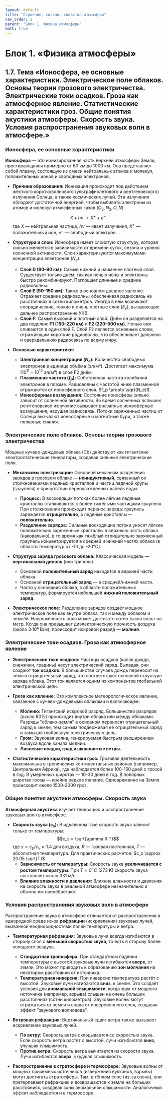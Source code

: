 ```yaml
---
layout: default
title: "Строение, состав, свойства атмосферы"
nav_order: 1
parent: "Блок 1. Физика атмосферы"
math: true
---
```

# Блок 1. «Физика атмосферы»

## 1.7. Тема «Ионосфера, ее основные характеристики. Электрическое поле облаков. Основы теории грозового электричества. Электрические токи осадков. Гроза как атмосферное явление. Статистические характеристики гроз. Общие понятия акустики атмосферы. Скорость звука. Условия распространения звуковых волн в атмосфере.»

### **Ионосфера, ее основные характеристики**

**Ионосфера** — это ионизированная часть верхней атмосферы Земли, простирающаяся примерно от 60 км до 1000 км. Она представляет собой плазму, состоящую из смеси нейтральных атомов и молекул, положительных ионов и свободных электронов.

* **Причина образования:** Ионизация происходит под действием жёсткого коротковолнового (ультрафиолетового и рентгеновского) излучения Солнца, а также космических лучей. Эти излучения обладают достаточной энергией, чтобы выбивать электроны из атомов и молекул атмосферных газов ($O_2, N_2, O, N$).
  $$X + h\nu \rightarrow X^+ + e^-$$
  где $X$ — нейтральная частица, $h\nu$ — квант излучения, $X^+$ — положительный ион, $e^-$ — свободный электрон.

* **Структура и слои:** Ионосфера имеет слоистую структуру, которая сильно меняется в зависимости от времени суток, сезона и уровня солнечной активности. Слои характеризуются максимумами концентрации электронов ($N_e$).
  * **Слой D (60–90 км):** Самый нижний и наименее плотный слой. Существует только днём, так как ночью ионы и электроны быстро рекомбинируют. Поглощает длинные и средние радиоволны.
  * **Слой E (90–150 км):** Также в основном дневное явление. Отражает средние радиоволны, обеспечивая радиосвязь на расстояниях в сотни километров. Иногда в нём возникают спорадические, тонкие и очень плотные слои ($E_s$), вызывающие дальнее распространение УКВ.
  * **Слой F:** Самый высокий и плотный слой. Днём он разделяется на два подслоя: **F1 (150–220 км)** и **F2 (220–500 км)**. Ночью они сливаются в один слой F. Слой F2 является основным слоем, отражающим короткие радиоволны, что обеспечивает дальнюю и сверхдальнюю радиосвязь по всему миру.

* **Основные характеристики:**
  * **Электронная концентрация ($N_e$):** Количество свободных электронов в единице объёма (эл/м³). Достигает максимума ($10^{11}-10^{12}$ эл/м³) в слое F2 днём.
  * **Плазменная частота ($f_p$):** Собственная частота колебаний электронов в плазме. Радиоволны с частотой ниже плазменной отражаются от ионосферного слоя. $f_p \propto \sqrt{N_e}$.
  * **Ионосферные возмущения:** Состояние ионосферы сильно зависит от солнечной активности. Во время солнечных вспышек рентгеновское излучение вызывает внезапные ионосферные возмущения, нарушая радиосвязь. Потоки заряженных частиц от Солнца вызывают ионосферные и магнитные бури, а также полярные сияния.

### **Электрическое поле облаков. Основы теории грозового электричества**

Мощные кучево-дождевые облака (Cb) действуют как гигантские электростатические генераторы, создавая сильные электрические поля.

* **Механизмы электризации:** Основной механизм разделения зарядов в грозовом облаке — **неиндуктивный**, связанный со столкновениями ледяных кристаллов и частиц ледяной крупы (граупеля) в присутствии переохлаждённых капель воды.
  * **Процесс:** В восходящих потоках более лёгкие ледяные кристаллы сталкиваются с более тяжёлыми частицами граупеля. При столкновении происходит перенос заряда: граупель заряжается **отрицательно**, а ледяные кристаллы — **положительно**.
  * **Разделение зарядов:** Сильные восходящие потоки уносят лёгкие положительно заряженные кристаллы в верхнюю часть облака (наковальню), в то время как тяжёлый отрицательно заряженный граупель концентрируется в средней и нижней частях облака (в области температур от -10 до -20°C).

* **Структура заряда грозового облака:** Классическая модель — **вертикальный диполь** (или триполь).
  * Основной **положительный заряд** находится в верхней части облака.
  * Основной **отрицательный заряд** — в средней/нижней части.
  * Часто у основания облака, в области положительных температур, формируется небольшой **нижний положительный заряд**.

* **Электрическое поле:** Разделение зарядов создаёт мощное электрическое поле как внутри облака, так и между облаком и землёй. Напряжённость поля может достигать сотен тысяч вольт на метр. Когда она превышает диэлектрическую прочность воздуха (около 3·10⁶ В/м), происходит искровой разряд — **молния**.

### **Электрические токи осадков. Гроза как атмосферное явление**

* **Электрические токи осадков:** Частицы осадков (капли дождя, снежинки, градины) несут электрический заряд. Выпадая, они создают **ток осадков**. В большинстве случаев дождь переносит на землю отрицательный заряд, что соответствует основной структуре заряда облака. Этот ток является одним из компонентов глобальной электрической цепи.

* **Гроза как явление:** Это комплексное метеорологическое явление, связанное с кучево-дождевыми облаками и включающее:
  * **Молнию:** Гигантский искровой разряд. Большинство разрядов (около 80%) происходит внутри облака или между облаками. Разряды "облако-земля" в основном переносят отрицательный заряд к земле, тем самым поддерживая её отрицательный заряд и замыкая глобальную электрическую цепь.
  * **Гром:** Звуковая волна, генерируемая быстрым расширением воздуха вдоль канала молнии.
  * **Ливневые осадки, град и шквалистые ветры.**

* **Статистические характеристики гроз:** Грозовая деятельность максимальна в тропических континентальных районах (например, Центральная Африка), где наблюдается более 100-150 дней с грозой в год. В умеренных широтах — 10-30 дней в год. В полярных широтах грозы — крайне редкое явление. Одновременно на Земле происходит около 1500-2000 гроз.

### **Общие понятия акустики атмосферы. Скорость звука**

**Атмосферная акустика** изучает генерацию и распространение звуковых волн в атмосфере.

* **Скорость звука ($c_s$):** В идеальном газе скорость звука зависит только от температуры:
    $$c_s = \sqrt{\gamma R T}$$
    где $\gamma = c_p/c_v \approx 1.4$ для воздуха, $R$ — газовая постоянная, $T$ — абсолютная температура. Для практических расчётов: $c_s \approx 20.05 \sqrt{T}$.
  * **Зависимость от температуры:** Скорость звука **увеличивается с ростом температуры**. При $T=0^\circ C$ (273 K) скорость звука составляет около 331 м/с.
  * **Влияние влажности и давления:** Влияние влажности и давления на скорость звука в реальной атмосфере незначительно и обычно им пренебрегают.

### **Условия распространения звуковых волн в атмосфере**

Распространение звука в атмосфере отличается от распространения в однородной среде из-за **рефракции** (искривления) звуковых лучей, вызванной неоднородностями полей температуры и ветра.

* **Температурная рефракция:** Звуковые лучи всегда изгибаются в сторону слоя с **меньшей скоростью звука**, то есть в сторону более холодного воздуха.
  * **Стандартная тропосфера:** При стандартном падении температуры с высотой звуковые лучи изгибаются **вверх**, от земли. Это может приводить к образованию **зон молчания** на некотором расстоянии от источника.
  * **Температурная инверсия:** При инверсии температура растёт с высотой. Звуковые лучи изгибаются **вниз**, к земле. Это создаёт условия для **аномальной слышимости**, когда звук от мощного источника (например, взрыва) слышен на очень больших расстояниях (сотни километров). Звуковые волны могут отражаться от земли и снова от инверсионного слоя, создавая эффект "звукового волновода".

* **Ветровая рефракция:** Вертикальный сдвиг ветра также вызывает искривление звуковых лучей.
  * **По ветру:** Скорость ветра складывается со скоростью звука. Если скорость ветра растёт с высотой, лучи изгибаются **вниз**, улучшая слышимость.
  * **Против ветра:** Скорость ветра вычитается из скорости звука. Лучи изгибаются **вверх**, ухудшая слышимость.

* **Распространение в стратосфере и термосфере:** Звуковые волны от мощных приземных источников (извержения вулканов, взрывы) могут достигать стратосферы. Там, в тёплом слое (из-за озона), они претерпевают рефракцию и возвращаются к земле на больших расстояниях, создавая зоны аномальной слышимости. Аналогичный эффект наблюдается и в термосфере.
